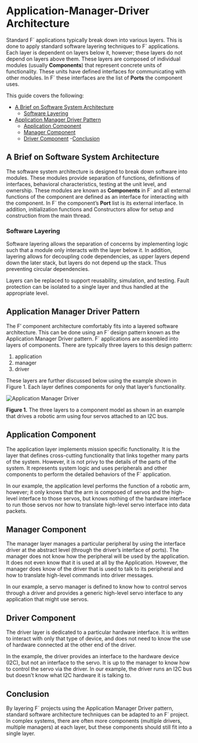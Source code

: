 # Application-Manager-Driver Architecture

Standard F´ applications typically break down into various layers. This is done to apply standard software layering
techniques to F´ applications. Each layer is dependent on layers below it, however; these layers do not depend on layers
above them. These layers are composed of individual modules (usually **Components**) that represent concrete units of
functionality. These units have defined interfaces for communicating with other modules. In F´ these interfaces are the
list of **Ports** the component uses.

This guide covers the following:
- [A Brief on Software System Architecture](#a-brief-on-software-system-architecture)
    - [Software Layering](#software-layering)
- [Application Manager Driver Pattern](#application-manager-driver-pattern)
    - [Application Component](#application-component)
    - [Manager Component](#manager-component)
    - [Driver Component](#driver-component)
-[Conclusion](#conclusion)

## A Brief on Software System Architecture

The software system architecture is designed to break down software into modules. These modules provide separation of functions, definitions of interfaces, behavioral characteristics, testing at the unit level, and ownership. These modules are known as **Components** in F´ and all external functions of the component are defined as an interface for interacting with the component. In F´ the component’s **Port** list is its external interface. In addition, initialization functions and Constructors allow for setup and construction from the main thread.


### Software Layering

Software layering allows the separation of concerns by implementing logic such that a module only interacts with the layer below it. In addition, layering allows for decoupling code dependencies, as upper layers depend down the later stack, but layers do not depend up the stack. Thus preventing circular dependencies.

Layers can be replaced to support reusability, simulation, and testing. Fault protection can be isolated to a single layer and thus handled at the appropriate level.

## Application Manager Driver Pattern

The F′ component architecture comfortably fits into a layered software architecture. This can be done using an F´ design
pattern known as the Application Manager Driver pattern. F´ applications are assembled into layers of components. There
are typically three layers to this design pattern:

 1. application
 2. manager
 3. driver

These layers are further discussed below using the example shown in Figure 1. Each layer defines components for only
that layer’s functionality.

![Application Manager Driver](../media/app_man_drv1.png)

**Figure 1.** The three layers to a component model as shown in an example that drives a robotic arm using four servos
attached to an I2C bus.

## Application Component

The application layer implements mission specific functionality. It is the layer that defines cross-cutting
functionality that links together many parts of the system. However, it is not privy to the details of the parts of the
system. It represents system logic and uses peripherals and other components to perform the detailed behaviors of the F´
application.

In our example, the application level performs the function of a robotic arm, however; it only knows that the arm is
composed of servos and the high-level interface to those servos, but knows nothing of the hardware interface to
run those servos nor how to translate high-level servo interface into data packets.

## Manager Component

The manager layer manages a particular peripheral by using the interface driver at the abstract level (through the
driver’s interface of ports). The manager does not know how the peripheral will be used by the application. It does not
even know that it is used at all by the Application. However, the manager does know of the driver that is used
to talk to its peripheral and how to translate high-level commands into driver messages.

In our example, a servo manager is defined to know how to control servos through a driver and provides a generic
high-level servo interface to any application that might use servos.

## Driver Component

The driver layer is dedicated to a particular hardware interface. It is written to interact with only that type of
device, and does not need to know the use of hardware connected at the other end of the driver.

In the example, the driver provides an interface to the hardware device (I2C), but not an interface to the servo. It is
up to the manager to know how to control the servo via the driver. In our example, the driver runs an I2C bus but doesn't
know what I2C hardware it is talking to.

## Conclusion

By layering F´ projects using the Application Manager Driver pattern, standard software architecture techniques can be
adapted to an F´ project. In complex systems, there are often more components (multiple drivers, multiple managers) at
each layer, but these components should still fit into a single layer.
